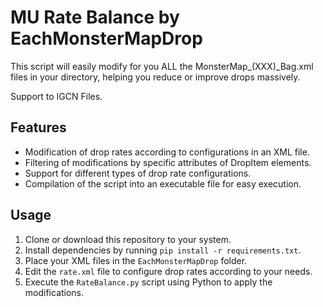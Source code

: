 # MU Rate Balance by EachMonsterMapDrop

This script will easily modify for you ALL the MonsterMap_(XXX)_Bag.xml files in your directory, helping you reduce or improve drops massively.

Support to IGCN Files.

## Features

- Modification of drop rates according to configurations in an XML file.
- Filtering of modifications by specific attributes of DropItem elements.
- Support for different types of drop rate configurations.
- Compilation of the script into an executable file for easy execution.

## Usage

1. Clone or download this repository to your system.
2. Install dependencies by running `pip install -r requirements.txt`.
3. Place your XML files in the `EachMonsterMapDrop` folder.
4. Edit the `rate.xml` file to configure drop rates according to your needs.
5. Execute the `RateBalance.py` script using Python to apply the modifications.

